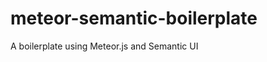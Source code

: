 meteor-semantic-boilerplate
===========================

A boilerplate using Meteor.js and Semantic UI
